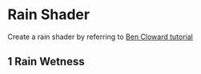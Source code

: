 # Rain Shader
Create a rain shader by referring to [Ben Cloward tutorial](https://www.youtube.com/watch?v=5FxaVC5w97w&list=PL78XDi0TS4lFlOVKsNC6LR4sCQhetKJqs&index=12)

## 1 Rain Wetness

